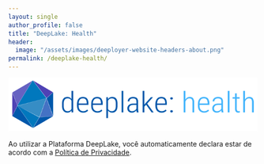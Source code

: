 ```yaml
---
layout: single
author_profile: false
title: "DeepLake: Health"
header:
  image: "/assets/images/deeployer-website-headers-about.png"
permalink: /deeplake-health/
---
```


<img src="/assets/images/deeployer-logo-deeplake.png">

Ao utilizar a Plataforma DeepLake, você automaticamente declara estar de acordo com a <a href="https://www.iubenda.com/privacy-policy/12662037" class="iubenda-white iubenda-noiframe iubenda-embed iubenda-noiframe " title="Política de Privacidade ">Política de Privacidade</a><script type="text/javascript">(function (w,d) {var loader = function () {var s = d.createElement("script"), tag = d.getElementsByTagName("script")[0]; s.src="https://cdn.iubenda.com/iubenda.js"; tag.parentNode.insertBefore(s,tag);}; if(w.addEventListener){w.addEventListener("load", loader, false);}else if(w.attachEvent){w.attachEvent("onload", loader);}else{w.onload = loader;}})(window, document);</script>.
